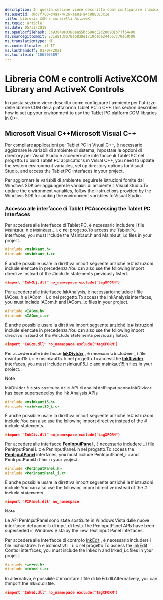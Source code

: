 ```yaml
---
description: In questa sezione viene descritto come configurare l'ambiente per l'utilizzo delle librerie COM della piattaforma Tablet PC in C++.
ms.assetid: c0d7f703-d4aa-4c26-ae81-a4c888383c1e
title: Libreria COM e controlli ActiveX
ms.topic: article
ms.date: 05/31/2018
ms.openlocfilehash: 5b9304880380ea95bc698c52d200931b77f64480
ms.sourcegitcommit: 831e8f3db78ab820e1710cede244553c70e50500
ms.translationtype: MT
ms.contentlocale: it-IT
ms.lasthandoff: 01/07/2021
ms.locfileid: "106305689"
---
```

# <a name="com-library-and-activex-controls"></a><span data-ttu-id="76a60-103">Libreria COM e controlli ActiveX</span><span class="sxs-lookup"><span data-stu-id="76a60-103">COM Library and ActiveX Controls</span></span>

<span data-ttu-id="76a60-104">In questa sezione viene descritto come configurare l'ambiente per l'utilizzo delle librerie COM della piattaforma Tablet PC in C++.</span><span class="sxs-lookup"><span data-stu-id="76a60-104">This section describes how to set up your environment to use the Tablet PC platform COM libraries in C++.</span></span>

## <a name="microsoft-visual-c"></a><span data-ttu-id="76a60-105">Microsoft Visual C++</span><span class="sxs-lookup"><span data-stu-id="76a60-105">Microsoft Visual C++</span></span>

<span data-ttu-id="76a60-106">Per compilare applicazioni per Tablet PC in Visual C++, è necessario aggiornare le variabili di ambiente di sistema, impostare le opzioni di directory per Visual Studio e accedere alle interfacce di Tablet PC nel progetto.</span><span class="sxs-lookup"><span data-stu-id="76a60-106">To build Tablet PC applications in Visual C++, you need to update the system environment variables, set up directory options for Visual Studio, and access the Tablet PC interfaces in your project.</span></span>

<span data-ttu-id="76a60-107">Per aggiornare le variabili di ambiente, seguire le istruzioni fornite dal Windows SDK per aggiungere le variabili di ambiente a Visual Studio.</span><span class="sxs-lookup"><span data-stu-id="76a60-107">To update the environment variables, follow the instructions provided by the Windows SDK for adding the environment variables to Visual Studio.</span></span>

### <a name="accessing-the-tablet-pc-interfaces"></a><span data-ttu-id="76a60-108">Accesso alle interfacce di Tablet PC</span><span class="sxs-lookup"><span data-stu-id="76a60-108">Accessing the Tablet PC Interfaces</span></span>

<span data-ttu-id="76a60-109">Per accedere alle interfacce di Tablet PC, è necessario includere i file Msinkaut. h e Msinkaut \_ i. c nel progetto.</span><span class="sxs-lookup"><span data-stu-id="76a60-109">To access the Tablet PC interfaces, you must include the Msinkaut.h and Msinkaut\_i.c files in your project.</span></span>


```C++
#include <msinkaut.h>
#include <msinkaut_i.c>
```



<span data-ttu-id="76a60-110">È anche possibile usare la direttiva import seguente anziché le \# istruzioni include elencate in precedenza.</span><span class="sxs-lookup"><span data-stu-id="76a60-110">You can also use the following import directive instead of the \#include statements previously listed.</span></span>


```C++
#import "InkObj.dll" no_namespace exclude("tagXFORM")
```



<span data-ttu-id="76a60-111">Per accedere alle interfacce InkAnalysis, è necessario includere i file IACom. h e IACom \_ i. c nel progetto.</span><span class="sxs-lookup"><span data-stu-id="76a60-111">To access the InkAnalysis interfaces, you must include IACom.h and IACom\_i.c files in your project.</span></span>


```C++
#include <IACom.h>
#include <IACom_i.c>
```



<span data-ttu-id="76a60-112">È anche possibile usare la direttiva import seguente anziché le \# istruzioni include elencate in precedenza.</span><span class="sxs-lookup"><span data-stu-id="76a60-112">You can also use the following import directive instead of the \#include statements previously listed.</span></span>


```C++
#import "IACom.dll" no_namespace exclude("tagXFORM")
```



<span data-ttu-id="76a60-113">Per accedere alle interfacce [**InkDivider**](inkdivider-class.md) , è necessario includere \_ i file msinkaut15 i. c e msinkaut15. h nel progetto.</span><span class="sxs-lookup"><span data-stu-id="76a60-113">To access the [**InkDivider**](inkdivider-class.md) interfaces, you must include msinkaut15\_i.c and msinkaut15.h files in your project.</span></span>

> [!Note]  
> <span data-ttu-id="76a60-114">InkDivider è stato sostituito dalle API di analisi dell'input penna.</span><span class="sxs-lookup"><span data-stu-id="76a60-114">InkDivider has been superseded by the Ink Analysis APIs.</span></span>

 


```C++
#include <msinkaut15.h>
#include <msinkaut15_i.c>
```



<span data-ttu-id="76a60-115">È anche possibile usare la direttiva import seguente anziché le \# istruzioni include.</span><span class="sxs-lookup"><span data-stu-id="76a60-115">You can also use the following import directive instead of the \# include statements.</span></span>


```C++
#import "InkDiv.dll" no_namespace exclude("tagXFORM")
```



<span data-ttu-id="76a60-116">Per accedere alle interfacce [**PenInputPanel**](peninputpanel-class.md) , è necessario includere \_ i file PenInputPanel i. c e PenInputPanel. h nel progetto.</span><span class="sxs-lookup"><span data-stu-id="76a60-116">To access the [**PenInputPanel**](peninputpanel-class.md) interfaces, you must include PenInputPanel\_i.c and PenInputPanel.h files in your project.</span></span>


```C++
#include <PenInputPanel.h>
#include <PenInputPanel_i.c>
```



<span data-ttu-id="76a60-117">È anche possibile usare la direttiva import seguente anziché le \# istruzioni include.</span><span class="sxs-lookup"><span data-stu-id="76a60-117">You can also use the following import directive instead of the \# include statements.</span></span>


```C++
#import "PIPanel.dll" no_namespace 
```



> [!Note]  
> <span data-ttu-id="76a60-118">Le API PenInputPanel sono state sostituite in Windows Vista dalle nuove interfacce del pannello di input di testo.</span><span class="sxs-lookup"><span data-stu-id="76a60-118">The PenInputPanel APIs have been superseded in Windows Vista by the new Text Input Panel interfaces.</span></span>

 

<span data-ttu-id="76a60-119">Per accedere alle interfacce di controllo [InkEdit](inkedit-control-reference.md) , è necessario includere i file inchiostrate. h e inchiostrati \_ i. c nel progetto.</span><span class="sxs-lookup"><span data-stu-id="76a60-119">To access the [InkEdit](inkedit-control-reference.md) Control interfaces, you must include the Inked.h and Inked\_i.c files in your project.</span></span>


```C++
#include <inked.h>
#include <inked_i.c>
```



<span data-ttu-id="76a60-120">In alternativa, è possibile \# importare il file di InkEd.dll.</span><span class="sxs-lookup"><span data-stu-id="76a60-120">Alternatively, you can \#import the InkEd.dll file.</span></span>


```C++
#import "InkEd.dll" no_namespace exclude("tagXFORM")
```



 

 



